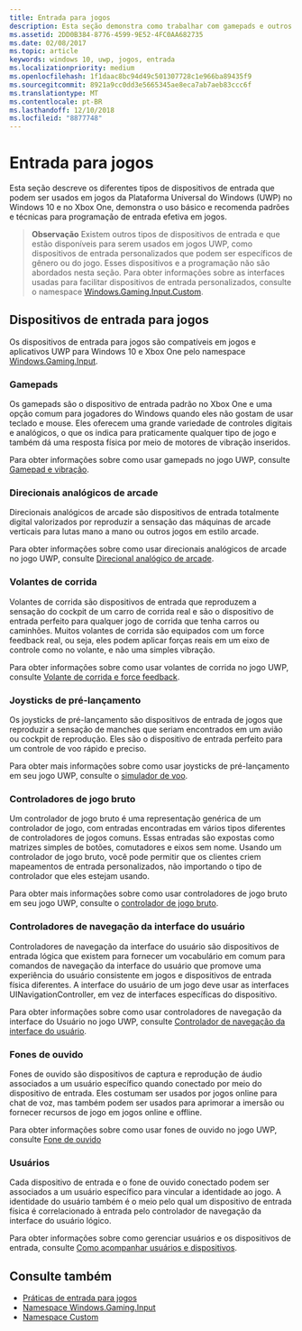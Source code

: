```yaml
---
title: Entrada para jogos
description: Esta seção demonstra como trabalhar com gamepads e outros dispositivos de entrada para jogos da Plataforma Universal do Windows (UWP).
ms.assetid: 2DD0B384-8776-4599-9E52-4FC0AA682735
ms.date: 02/08/2017
ms.topic: article
keywords: windows 10, uwp, jogos, entrada
ms.localizationpriority: medium
ms.openlocfilehash: 1f1daac8bc94d49c501307728c1e966ba89435f9
ms.sourcegitcommit: 8921a9cc0dd3e5665345ae8eca7ab7aeb83ccc6f
ms.translationtype: MT
ms.contentlocale: pt-BR
ms.lasthandoff: 12/10/2018
ms.locfileid: "8877748"
---
```

# <a name="input-for-games"></a>Entrada para jogos

Esta seção descreve os diferentes tipos de dispositivos de entrada que podem ser usados em jogos da Plataforma Universal do Windows (UWP) no Windows 10 e no Xbox One, demonstra o uso básico e recomenda padrões e técnicas para programação de entrada efetiva em jogos.

> **Observação**    Existem outros tipos de dispositivos de entrada e que estão disponíveis para serem usados em jogos UWP, como dispositivos de entrada personalizados que podem ser específicos de gênero ou do jogo. Esses dispositivos e a programação não são abordados nesta seção. Para obter informações sobre as interfaces usadas para facilitar dispositivos de entrada personalizados, consulte o namespace [Windows.Gaming.Input.Custom](https://docs.microsoft.com/uwp/api/windows.gaming.input.custom).

## <a name="gaming-input-devices"></a>Dispositivos de entrada para jogos

Os dispositivos de entrada para jogos são compatíveis em jogos e aplicativos UWP para Windows 10 e Xbox One pelo namespace [Windows.Gaming.Input](https://docs.microsoft.com/uwp/api/windows.gaming.input).

### <a name="gamepads"></a>Gamepads

Os gamepads são o dispositivo de entrada padrão no Xbox One e uma opção comum para jogadores do Windows quando eles não gostam de usar teclado e mouse. Eles oferecem uma grande variedade de controles digitais e analógicos, o que os indica para praticamente qualquer tipo de jogo e também dá uma resposta física por meio de motores de vibração inseridos.

Para obter informações sobre como usar gamepads no jogo UWP, consulte [Gamepad e vibração](gamepad-and-vibration.md).

### <a name="arcade-sticks"></a>Direcionais analógicos de arcade

Direcionais analógicos de arcade são dispositivos de entrada totalmente digital valorizados por reproduzir a sensação das máquinas de arcade verticais para lutas mano a mano ou outros jogos em estilo arcade.

Para obter informações sobre como usar direcionais analógicos de arcade no jogo UWP, consulte [Direcional analógico de arcade](arcade-stick.md).

### <a name="racing-wheels"></a>Volantes de corrida

Volantes de corrida são dispositivos de entrada que reproduzem a sensação do cockpit de um carro de corrida real e são o dispositivo de entrada perfeito para qualquer jogo de corrida que tenha carros ou caminhões. Muitos volantes de corrida são equipados com um force feedback real, ou seja, eles podem aplicar forças reais em um eixo de controle como no volante, e não uma simples vibração.

Para obter informações sobre como usar volantes de corrida no jogo UWP, consulte [Volante de corrida e force feedback](racing-wheel-and-force-feedback.md).

### <a name="flight-sticks"></a>Joysticks de pré-lançamento

Os joysticks de pré-lançamento são dispositivos de entrada de jogos que reproduzir a sensação de manches que seriam encontrados em um avião ou cockpit de reprodução. Eles são o dispositivo de entrada perfeito para um controle de voo rápido e preciso.

Para obter mais informações sobre como usar joysticks de pré-lançamento em seu jogo UWP, consulte o [simulador de voo](flight-stick.md).

### <a name="raw-game-controllers"></a>Controladores de jogo bruto

Um controlador de jogo bruto é uma representação genérica de um controlador de jogo, com entradas encontradas em vários tipos diferentes de controladores de jogos comuns. Essas entradas são expostas como matrizes simples de botões, comutadores e eixos sem nome. Usando um controlador de jogo bruto, você pode permitir que os clientes criem mapeamentos de entrada personalizados, não importando o tipo de controlador que eles estejam usando.

Para obter mais informações sobre como usar controladores de jogo bruto em seu jogo UWP, consulte o [controlador de jogo bruto](raw-game-controller.md).

### <a name="ui-navigation-controllers"></a>Controladores de navegação da interface do usuário

Controladores de navegação da interface do usuário são dispositivos de entrada lógica que existem para fornecer um vocabulário em comum para comandos de navegação da interface do usuário que promove uma experiência do usuário consistente em jogos e dispositivos de entrada física diferentes. A interface do usuário de um jogo deve usar as interfaces UINavigationController, em vez de interfaces específicas do dispositivo.

Para obter informações sobre como usar controladores de navegação da interface do Usuário no jogo UWP, consulte [Controlador de navegação da interface do usuário](ui-navigation-controller.md).

### <a name="headsets"></a>Fones de ouvido

Fones de ouvido são dispositivos de captura e reprodução de áudio associados a um usuário específico quando conectado por meio do dispositivo de entrada. Eles costumam ser usados por jogos online para chat de voz, mas também podem ser usados para aprimorar a imersão ou fornecer recursos de jogo em jogos online e offline.

Para obter informações sobre como usar fones de ouvido no jogo UWP, consulte [Fone de ouvido](headset.md)

### <a name="users"></a>Usuários

Cada dispositivo de entrada e o fone de ouvido conectado podem ser associados a um usuário específico para vincular a identidade ao jogo. A identidade do usuário também é o meio pelo qual um dispositivo de entrada física é correlacionado à entrada pelo controlador de navegação da interface do usuário lógico.

Para obter informações sobre como gerenciar usuários e os dispositivos de entrada, consulte [Como acompanhar usuários e dispositivos](input-practices-for-games.md#tracking-users-and-their-devices).

## <a name="see-also"></a>Consulte também

* [Práticas de entrada para jogos](input-practices-for-games.md)
* [Namespace Windows.Gaming.Input](https://docs.microsoft.com/uwp/api/windows.gaming.input)
* [Namespace Custom](https://docs.microsoft.com/uwp/api/windows.gaming.input.custom)